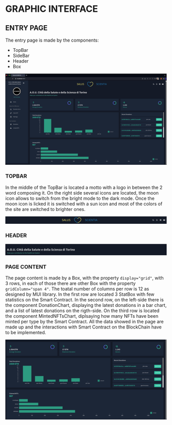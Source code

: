 # GRAPHIC INTERFACE

## ENTRY PAGE

The entry page is made by the components:
- TopBar
- SideBar
- Header
- Box

![alt text](UI_scrrenschots/entry_page.png)

### TOPBAR

In the middle of the TopBar is located a motto with a logo in between the 2 word composing it.
On the right side several icons are located, the moon icon allows to switch from the bright mode to the dark mode.
Once the moon icon is licked it is switched with a sun icon and most of the colors of the site are switched to brighter ones.
     
![alt text](UI_scrrenschots/TopBar.png)

### HEADER

![alt text](UI_scrrenschots/header_entry_page.png)

### PAGE CONTENT

The page content is made by a Box, with the property ```display="grid"```, with 3 rows, in each of those there are other Box with the property ```gridColumn="span 4"```.
The toatal number of columns per row is 12 as designed by MUI library.
In the first row are located 3 StatBox with few statistics on the Smart Contract.
In the second row, on the left-side there is the component DonationChart, displaying the latest donations in a bar chart, and a list of latest donations on the rigth-side.
On the third row is located the component MintedNFTsChart, diplsaying how many NFTs have been minted per type by the Smart Contract.
All the data showed in the page are made up and the interactions with Smart Contract on the BlockChain have to be implemented.

![alt text](UI_scrrenschots/entry_page_content.png)

